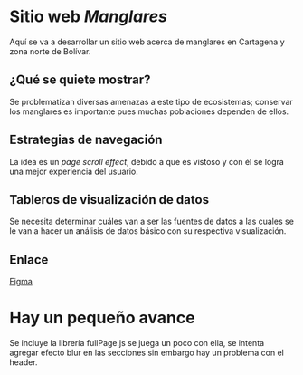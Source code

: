 # Sitio web *Manglares*
Aquí se va a desarrollar un sitio web acerca de manglares en Cartagena y zona norte de Bolívar.

## ¿Qué se quiete mostrar?
Se problematizan diversas amenazas a este tipo de ecosistemas; conservar los manglares es importante pues muchas poblaciones dependen de ellos.

## Estrategias de navegación
La idea es un *page scroll effect*, debido a que es vistoso y con él se logra una mejor experiencia del usuario.

## Tableros de visualización de datos
Se necesita determinar cuáles van a ser las fuentes de datos a las cuales se le van a hacer un análisis de datos básico con su respectiva visualización.

## Enlace
[Figma](https://www.figma.com/proto/nSLuDSJE7iXT3Ma43ZLpXy/Untitled?page-id=0%3A1&node-id=1-2&viewport=145%2C-102%2C0.19&t=pePdv822HLFldxCb-1&scaling=scale-down&content-scaling=fixed&starting-point-node-id=1%3A2)

# Hay un pequeño avance
Se incluye la librería fullPage.js se juega un poco con ella, se intenta agregar efecto blur en las secciones sin embargo hay un problema con el header.